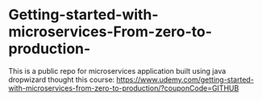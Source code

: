 # Getting-started-with-microservices-From-zero-to-production-
This is a public repo for microservices application built using java dropwizard thought this course: https://www.udemy.com/getting-started-with-microservices-from-zero-to-production/?couponCode=GITHUB
